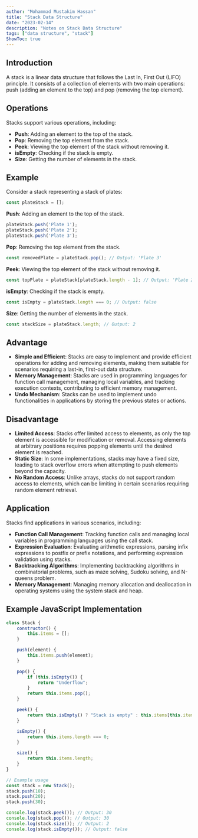 ```yaml
---
author: "Mohammad Mustakim Hassan"
title: "Stack Data Structure"
date: "2023-02-14"
description: "Notes on Stack Data Structure"
tags: ["data structure", "stack"]
ShowToc: true
---
```


## Introduction
A stack is a linear data structure that follows the Last In, First Out (LIFO) principle. It consists of a collection of elements with two main operations: push (adding an element to the top) and pop (removing the top element).

## Operations
Stacks support various operations, including:
- **Push**: Adding an element to the top of the stack.
- **Pop**: Removing the top element from the stack.
- **Peek**: Viewing the top element of the stack without removing it.
- **isEmpty**: Checking if the stack is empty.
- **Size**: Getting the number of elements in the stack.

## Example
Consider a stack representing a stack of plates:
```javascript
const plateStack = [];
```

**Push**: Adding an element to the top of the stack.
```javascript
plateStack.push('Plate 1');
plateStack.push('Plate 2');
plateStack.push('Plate 3');
```

**Pop**: Removing the top element from the stack.
```javascript
const removedPlate = plateStack.pop(); // Output: 'Plate 3'
```

**Peek**: Viewing the top element of the stack without removing it.
```javascript
const topPlate = plateStack[plateStack.length - 1]; // Output: 'Plate 2'
```

**isEmpty**: Checking if the stack is empty.
```javascript
const isEmpty = plateStack.length === 0; // Output: false
```

**Size**: Getting the number of elements in the stack.
```javascript
const stackSize = plateStack.length; // Output: 2
```

## Advantage
- **Simple and Efficient**: Stacks are easy to implement and provide efficient operations for adding and removing elements, making them suitable for scenarios requiring a last-in, first-out data structure.
- **Memory Management**: Stacks are used in programming languages for function call management, managing local variables, and tracking execution contexts, contributing to efficient memory management.
- **Undo Mechanism**: Stacks can be used to implement undo functionalities in applications by storing the previous states or actions.

## Disadvantage
- **Limited Access**: Stacks offer limited access to elements, as only the top element is accessible for modification or removal. Accessing elements at arbitrary positions requires popping elements until the desired element is reached.
- **Static Size**: In some implementations, stacks may have a fixed size, leading to stack overflow errors when attempting to push elements beyond the capacity.
- **No Random Access**: Unlike arrays, stacks do not support random access to elements, which can be limiting in certain scenarios requiring random element retrieval.

## Application
Stacks find applications in various scenarios, including:
- **Function Call Management**: Tracking function calls and managing local variables in programming languages using the call stack.
- **Expression Evaluation**: Evaluating arithmetic expressions, parsing infix expressions to postfix or prefix notations, and performing expression validation using stacks.
- **Backtracking Algorithms**: Implementing backtracking algorithms in combinatorial problems, such as maze solving, Sudoku solving, and N-queens problem.
- **Memory Management**: Managing memory allocation and deallocation in operating systems using the system stack and heap.

## Example JavaScript Implementation
```javascript
class Stack {
    constructor() {
        this.items = [];
    }

    push(element) {
        this.items.push(element);
    }

    pop() {
        if (this.isEmpty()) {
            return "Underflow";
        }
        return this.items.pop();
    }

    peek() {
        return this.isEmpty() ? "Stack is empty" : this.items[this.items.length - 1];
    }

    isEmpty() {
        return this.items.length === 0;
    }

    size() {
        return this.items.length;
    }
}

// Example usage
const stack = new Stack();
stack.push(10);
stack.push(20);
stack.push(30);

console.log(stack.peek()); // Output: 30
console.log(stack.pop()); // Output: 30
console.log(stack.size()); // Output: 2
console.log(stack.isEmpty()); // Output: false
```
